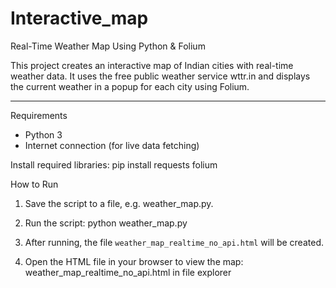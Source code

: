 # Interactive_map

Real-Time Weather Map Using Python & Folium

This project creates an interactive map of Indian cities with real-time weather data. It uses the free public weather service wttr.in and displays the current weather in a popup for each city using Folium.

---

 Requirements

* Python 3
* Internet connection (for live data fetching)

Install required libraries:
pip install requests folium

 How to Run

1. Save the script to a file, e.g. weather_map.py.
2. Run the script:
   python weather_map.py
   
4. After running, the file `weather_map_realtime_no_api.html` will be created.
5. Open the HTML file in your browser to view the map:
weather_map_realtime_no_api.html  in file explorer
